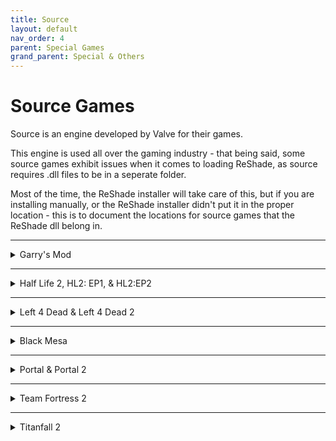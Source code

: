 ```yaml
---
title: Source
layout: default
nav_order: 4
parent: Special Games
grand_parent: Special & Others
---
```


# Source Games
Source is an engine developed by Valve for their games.

This engine is used all over the gaming industry - that being said, some source games exhibit issues when it comes to loading ReShade, as source requires .dll files to be in a seperate folder.

Most of the time, the ReShade installer will take care of this, but if you are installing manually, or the ReShade installer didn't put it in the proper location - this is to document the locations for source games that the ReShade dll belong in.

------

<details>
<summary>Garry's Mod</summary>

Location for ReShade files to exist for 32Bit version of GarrysMod:
 * `\GarrysMod\bin\`

Location for ReShade files to exist for 64Bit/Chromium version of GarrysMod:
 * `\GarrysMod\bin\win64\`

ReShade files required:
 * `d3d9.dll`
 * `ReShade-Shaders`
 * `ReShade.ini`

</details>

------

<details>
<summary>Half Life 2, HL2: EP1, & HL2:EP2</summary>

Location for ReShade files to exist:
 * `\Half-Life 2\bin\`

ReShade files required:
 * `d3d9.dll`
 * `ReShade-Shaders`
 * `ReShade.ini`

</details>

------

<details>
<summary>Left 4 Dead & Left 4 Dead 2</summary>

Location for ReShade files to exist:
 * `\left 4 dead\bin\`
 * `\Left 4 Dead 2\bin\`

ReShade files required:
 * `d3d9.dll`
 * `ReShade-Shaders`
 * `ReShade.ini`

</details>

------

<details>
<summary>Black Mesa</summary>

Location for ReShade files to exist:
 * `\Black Mesa\bin\`

ReShade files required:
 * `d3d9.dll`
 * `ReShade-Shaders`
 * `ReShade.ini`


</details>

------

<details>
<summary>Portal & Portal 2</summary>

Location for ReShade files to exist:
 * `\Portal\bin\`
 * `\Portal 2\bin`

ReShade files required:
 * `d3d9.dll`
 * `ReShade-Shaders`
 * `ReShade.ini`

</details>

------

<details>
<summary>Team Fortress 2</summary>

Location for ReShade files to exist:
 * `\Team Fortress 2\bin\`

ReShade files required:
 * `d3d9.dll`
 * `ReShade-Shaders`
 * `ReShade.ini`

</details>

------

<details>
<summary>Titanfall 2</summary>

Location for ReShade files to exist:
 * `\Titanfall2\bin\x64_retail\`

ReShade files required:
 * `dxgi.dll`
 * `ReShade-Shaders`
 * `ReShade.ini`

</details>

